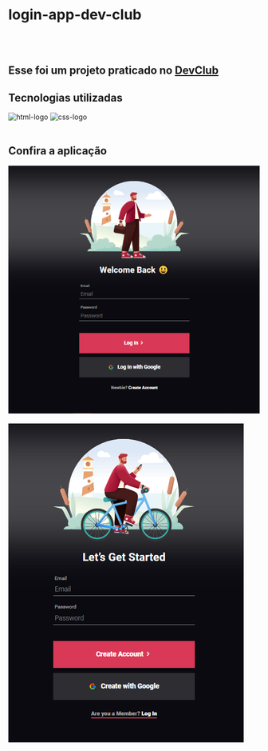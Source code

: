 <h1>login-app-dev-club</h1>
<br>
<br>
<h2> Esse foi um projeto praticado no <a href="https://www.rodolfomori.com.br/devclub">DevClub<a></a></h2>
 <h2>Tecnologias utilizadas</h2> 
 <img src="https://img.shields.io/badge/HTML5-E34F26?style=for-the-badge&logo=html5&logoColor=white" alt="html-logo">
 <img src="https://img.shields.io/badge/CSS3-1572B6?style=for-the-badge&logo=css3&logoColor=white" alt="css-logo">
 <br>
 <br>
  <h2>Confira a aplicação </h2>
<img src="assets/190295521-596a5e22-6336-4d1d-8d61-a859c467ed9d.png">
<br>
<br>
<img src="assets/190295547-3e7666d2-4ad9-4b84-b17a-eacfb18facd1.png">
